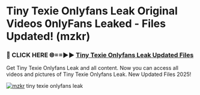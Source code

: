 # Tiny Texie Onlyfans Leak Original Videos 0nlyFans Leaked - Files Updated! (mzkr)

<h3>🔴 CLICK HERE 🌐==►► <a href="https://tinyurl.com/2jnfzry5" rel="nofollow">Tiny Texie Onlyfans Leak Updated Files</a></h3>

Get Tiny Texie Onlyfans Leak and all content. Now you can access all videos and pictures of Tiny Texie Onlyfans Leak. New Updated Files 2025!

[![mzkr](https://i.imgur.com/GyGTBgg.gif)](https://tinyurl.com/2jnfzry5)
tiny texie onlyfans leak